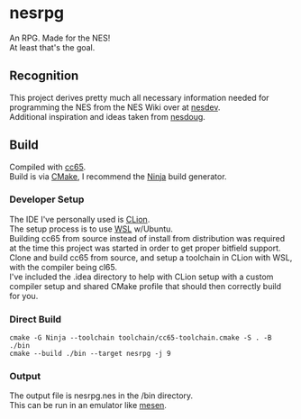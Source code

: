 # nesrpg
An RPG. Made for the NES!  
At least that's the goal.

## Recognition
This project derives pretty much all necessary information needed for programming the NES from
the NES Wiki over at [nesdev](https://www.nesdev.org/).  
Additional inspiration and ideas taken from [nesdoug](https://nesdoug.com).

## Build
Compiled with [cc65](https://cc65.github.io/).  
Build is via [CMake](https://cmake.org/), I recommend the [Ninja](https://ninja-build.org/) build generator.  

### Developer Setup
The IDE I've personally used is [CLion](https://www.jetbrains.com/clion/).  
The setup process is to use [WSL](https://learn.microsoft.com/en-us/windows/wsl/install) w/Ubuntu.  
Building cc65 from source instead of install from distribution was required at the time this project was started in order to get proper bitfield support.  
Clone and build cc65 from source, and setup a toolchain in CLion with WSL, with the compiler being cl65.  
I've included the .idea directory to help with CLion setup with a custom compiler setup and shared CMake profile that should then correctly build for you.

### Direct Build

    cmake -G Ninja --toolchain toolchain/cc65-toolchain.cmake -S . -B ./bin
    cmake --build ./bin --target nesrpg -j 9

### Output
The output file is nesrpg.nes in the /bin directory.  
This can be run in an emulator like [mesen](https://www.mesen.ca/).  